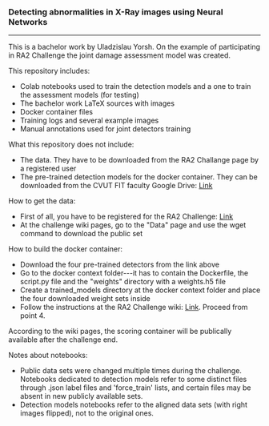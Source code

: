 ### Detecting abnormalities in X-Ray images using Neural Networks

------------

This is a bachelor work by Uladzislau Yorsh. On the example of participating in RA2 Challenge the joint damage assessment model was created.

This repository includes:
- Colab notebooks used to train the detection models and a one to train the assessment models (for testing)
- The bachelor work LaTeX sources with images
- Docker container files
- Training logs and several example images
- Manual annotations used for joint detectors training

What this repository does not include:
- The data. They have to be downloaded from the RA2 Challange page by a registered user
- The pre-trained detection models for the docker container. They can be downloaded from the CVUT FIT faculty Google Drive: [Link](https://drive.google.com/open?id=1JIwfKTvv-ftfmyQbhgtUjo-wNpK-LfiR)

How to get the data:
- First of all, you have to be registered for the RA2 Challenge: [Link](https://www.synapse.org/#!Synapse:syn20545111/wiki/594083 "Link")
- At the challenge wiki pages, go to the "Data" page and use the wget command to download the public set

How to build the docker container:
- Download the four pre-trained detectors from the link above
- Go to the docker context folder---it has to contain the Dockerfile, the script.py file and the "weights" directory with a weights.h5 file
- Create a trained_models directory at the docker context folder and place the four downloaded weight sets inside
- Follow the instructions at the RA2 Challenge wiki: [Link](https://www.synapse.org/#!Synapse:syn20545111/wiki/597249 "Link"). Proceed from point 4.

According to the wiki pages, the scoring container will be publically available after the challenge end.

Notes about notebooks:
- Public data sets were changed multiple times during the challenge. Notebooks dedicated to detection models refer to some distinct files through .json label files and 'force_train' lists, and certain files may be absent in new publicly available sets.
- Detection models notebooks refer to the aligned data sets (with right images flipped), not to the original ones.
